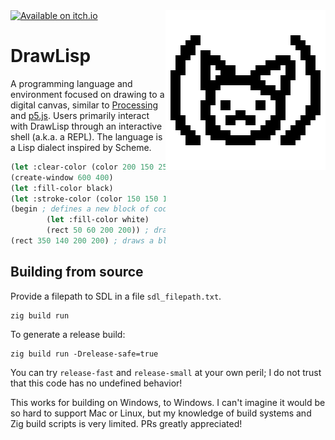 <a href="https://oliveisaword.itch.io/drawlisp?secret=YvWD7OeAYr5Go241rtOMFrdbRG8">
    <img src="https://static.itch.io/images/badge-color.svg" alt="Available on itch.io" width=200/>
</a>

<img src="icon_large_transparent.png" alt="DrawLisp logo" align="right" width="256"/>

# DrawLisp
A programming language and environment focused on drawing to a digital canvas, similar to [Processing](https://processing.org/) and [p5.js](https://p5js.org/). Users primarily interact with DrawLisp through an interactive shell (a.k.a. a REPL). The language is a Lisp dialect inspired by Scheme.

```lisp
(let :clear-color (color 200 150 255))
(create-window 600 400)
(let :fill-color black)
(let :stroke-color (color 150 150 150))
(begin ; defines a new block of code
        (let :fill-color white)
        (rect 50 60 200 200)) ; draws a white square
(rect 350 140 200 200) ; draws a black square
```

## Building from source

Provide a filepath to SDL in a file `sdl_filepath.txt`.
```
zig build run
```

To generate a release build:
```
zig build run -Drelease-safe=true
```

You can try `release-fast` and `release-small` at your own peril; I do not trust that this code has no undefined behavior!

This works for building on Windows, to Windows. I can't imagine it would be so hard to support Mac or Linux, but my knowledge of build systems and Zig build scripts is very limited. PRs greatly appreciated!
